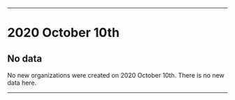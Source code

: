 
***

# 2020 October 10th

## No data

No new organizations were created on 2020 October 10th. There is no new data here.

***
